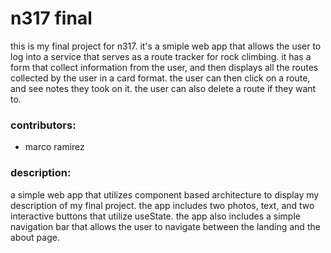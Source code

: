 # n317 final

this is my final project for n317. it's a smiple web app that allows the user to log into a service that serves as a route tracker for rock climbing. it has a form that collect information from the user, and then displays all the routes collected by the user in a card format. the user can then click on a route, and see notes they took on it. the user can also delete a route if they want to.

### contributors:

- marco ramirez

### description:

a simple web app that utilizes component based architecture to display my description of my final project. the app includes two photos, text, and two interactive buttons that utilize useState. the app also includes a simple navigation bar that allows the user to navigate between the landing and the about page.

